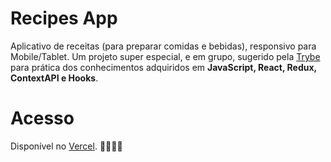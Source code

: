 # Recipes App
Aplicativo de receitas (para preparar comidas e bebidas), responsivo para Mobile/Tablet. Um projeto super especial, e em grupo, sugerido pela [Trybe](https://github.com/tryber/) para prática dos conhecimentos adquiridos em **JavaScript, React, Redux, ContextAPI e Hooks**.

# Acesso
Disponível no [Vercel](https://recipe-app-phi-bice.vercel.app/). 🧑‍🍳🍝🍷
